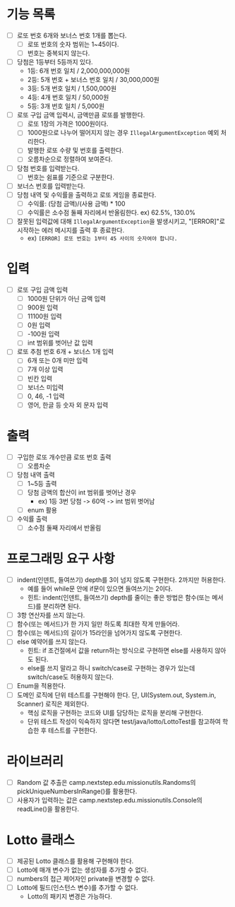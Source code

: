 # 기능 목록
- [ ] 로또 번호 6개와 보너스 번호 1개를 뽑는다.
  - [ ] 로또 번호의 숫자 범위는 1~45이다.
  - [ ] 번호는 중복되지 않는다.
- [ ] 당첨은 1등부터 5등까지 있다.
    - 1등: 6개 번호 일치 / 2,000,000,000원
    - 2등: 5개 번호 + 보너스 번호 일치 / 30,000,000원
    - 3등: 5개 번호 일치 / 1,500,000원
    - 4등: 4개 번호 일치 / 50,000원
    - 5등: 3개 번호 일치 / 5,000원
- [ ] 로또 구입 금액 입력시, 금액만큼 로또를 발행한다.
  - [ ] 로또 1장의 가격은 1000원이다.
  - [ ] 1000원으로 나누어 떨어지지 않는 경우 `IllegalArgumentException` 예외 처리한다.
  - [ ] 발행한 로또 수량  및 번호를 출력한다.
  - [ ] 오름차순으로 정렬하여 보여준다.
- [ ] 당첨 번호를 입력받는다.
  - [ ] 번호는 쉼표를 기준으로 구분한다.
- [ ] 보너스 번호를 입력받는다.
- [ ] 당첨 내역 및 수익률을 출력하고 로또 게임을 종료한다.
  - [ ] 수익률: (당첨 금액)/(사용 금액) * 100
  - [ ] 수익률은 소수점 둘째 자리에서 반올림한다. ex) 62.5%, 130.0%
- [ ] 잘못된 입력값에 대해 `IllegalArgumentException`을 발생시키고, "[ERROR]"로 시작하는 에러 메시지를 출력 후 종료한다.
  - ex) `[ERROR] 로또 번호는 1부터 45 사이의 숫자여야 합니다.`

# 입력
- [ ] 로또 구입 금액 입력
  - [ ] 1000원 단위가 아닌 금액 입력
  - [ ] 900원 입력
  - [ ] 11100원 입력
  - [ ] 0원 입력
  - [ ] -100원 입력
  - [ ] int 범위를 벗어난 값 입력
- [ ] 로또 추첨 번호 6개 + 보너스 1개 입력
  - [ ] 6개 또는 0개 미만 입력
  - [ ] 7개 이상 입력
  - [ ] 빈칸 입력
  - [ ] 보너스 미입력
  - [ ] 0, 46, -1 입력
  - [ ] 영어, 한글 등 숫자 외 문자 입력

# 출력
- [ ] 구입한 로또 개수만큼 로또 번호 출력
  - [ ] 오름차순
- [ ] 당첨 내역 출력
  - [ ] 1~5등 출력
  - [ ] 당첨 금액의 합산이 int 범위를 벗어난 경우
    - ex) 1등 3번 당첨 -> 60억 -> int 범위 벗어남
  - [ ] enum 활용
- [ ] 수익률 출력
  - [ ] 소수점 둘째 자리에서 반올림

# 프로그래밍 요구 사항
- [ ] indent(인덴트, 들여쓰기) depth를 3이 넘지 않도록 구현한다. 2까지만 허용한다.
  - 예를 들어 while문 안에 if문이 있으면 들여쓰기는 2이다.
  - 힌트: indent(인덴트, 들여쓰기) depth를 줄이는 좋은 방법은 함수(또는 메서드)를 분리하면 된다.
- [ ] 3항 연산자를 쓰지 않는다.
- [ ] 함수(또는 메서드)가 한 가지 일만 하도록 최대한 작게 만들어라.
- [ ] 함수(또는 메서드)의 길이가 15라인을 넘어가지 않도록 구현한다.
- [ ] else 예약어를 쓰지 않는다.
  - 힌트: if 조건절에서 값을 return하는 방식으로 구현하면 else를 사용하지 않아도 된다.
  - else를 쓰지 말라고 하니 switch/case로 구현하는 경우가 있는데 switch/case도 허용하지 않는다.
- [ ] Enum을 적용한다.
- [ ] 도메인 로직에 단위 테스트를 구현해야 한다. 단, UI(System.out, System.in, Scanner) 로직은 제외한다.
  - 핵심 로직을 구현하는 코드와 UI를 담당하는 로직을 분리해 구현한다.
  - 단위 테스트 작성이 익숙하지 않다면 test/java/lotto/LottoTest를 참고하여 학습한 후 테스트를 구현한다.

# 라이브러리
- [ ] Random 값 추출은 camp.nextstep.edu.missionutils.Randoms의 pickUniqueNumbersInRange()를 활용한다.
- [ ] 사용자가 입력하는 값은 camp.nextstep.edu.missionutils.Console의 readLine()을 활용한다.

# Lotto 클래스
- [ ] 제공된 Lotto 클래스를 활용해 구현해야 한다.
- [ ] Lotto에 매개 변수가 없는 생성자를 추가할 수 없다. 
- [ ] numbers의 접근 제어자인 private을 변경할 수 없다. 
- [ ] Lotto에 필드(인스턴스 변수)를 추가할 수 없다.
  - Lotto의 패키지 변경은 가능하다.